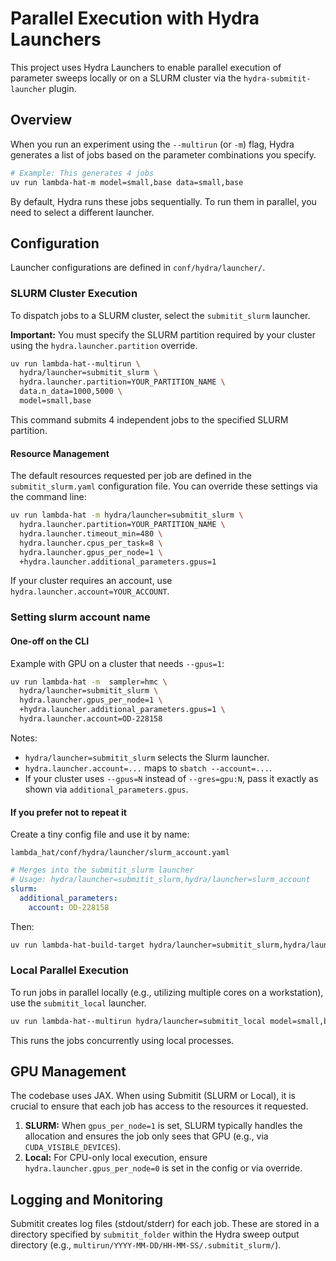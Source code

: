 # Parallel Execution with Hydra Launchers

This project uses Hydra Launchers to enable parallel execution of parameter sweeps locally or on a SLURM cluster via the `hydra-submitit-launcher` plugin.

## Overview

When you run an experiment using the `--multirun` (or `-m`) flag, Hydra generates a list of jobs based on the parameter combinations you specify.

```bash
# Example: This generates 4 jobs
uv run lambda-hat-m model=small,base data=small,base
```

By default, Hydra runs these jobs sequentially. To run them in parallel, you need to select a different launcher.

## Configuration

Launcher configurations are defined in `conf/hydra/launcher/`.

### SLURM Cluster Execution

To dispatch jobs to a SLURM cluster, select the `submitit_slurm` launcher.

**Important:** You must specify the SLURM partition required by your cluster using the `hydra.launcher.partition` override.

```bash
uv run lambda-hat--multirun \
  hydra/launcher=submitit_slurm \
  hydra.launcher.partition=YOUR_PARTITION_NAME \
  data.n_data=1000,5000 \
  model=small,base
```

This command submits 4 independent jobs to the specified SLURM partition.

#### Resource Management

The default resources requested per job are defined in the `submitit_slurm.yaml` configuration file. You can override these settings via the command line:

```bash
uv run lambda-hat -m hydra/launcher=submitit_slurm \
  hydra.launcher.partition=YOUR_PARTITION_NAME \
  hydra.launcher.timeout_min=480 \
  hydra.launcher.cpus_per_task=8 \
  hydra.launcher.gpus_per_node=1 \
  +hydra.launcher.additional_parameters.gpus=1
```

If your cluster requires an account, use `hydra.launcher.account=YOUR_ACCOUNT`.


### Setting slurm account name

#### One-off on the CLI


Example with GPU on a cluster that needs `--gpus=1`:

```bash
uv run lambda-hat -m  sampler=hmc \
  hydra/launcher=submitit_slurm \
  hydra.launcher.gpus_per_node=1 \
  +hydra.launcher.additional_parameters.gpus=1 \
  hydra.launcher.account=OD-228158
```

Notes:

* `hydra/launcher=submitit_slurm` selects the Slurm launcher.
* `hydra.launcher.account=...` maps to `sbatch --account=...`.
* If your cluster uses `--gpus=N` instead of `--gres=gpu:N`, pass it exactly as shown via `additional_parameters.gpus`.

#### If you prefer not to repeat it

Create a tiny config file and use it by name:

`lambda_hat/conf/hydra/launcher/slurm_account.yaml`

```yaml
# Merges into the submitit_slurm launcher
# Usage: hydra/launcher=submitit_slurm,hydra/launcher=slurm_account
slurm:
  additional_parameters:
    account: OD-228158
```

Then:

```bash
uv run lambda-hat-build-target hydra/launcher=submitit_slurm,hydra/launcher=slurm_account
```

### Local Parallel Execution

To run jobs in parallel locally (e.g., utilizing multiple cores on a workstation), use the `submitit_local` launcher.

```bash
uv run lambda-hat--multirun hydra/launcher=submitit_local model=small,base
```

This runs the jobs concurrently using local processes.

## GPU Management

The codebase uses JAX. When using Submitit (SLURM or Local), it is crucial to ensure that each job has access to the resources it requested.

1. **SLURM:** When `gpus_per_node=1` is set, SLURM typically handles the allocation and ensures the job only sees that GPU (e.g., via `CUDA_VISIBLE_DEVICES`).
2. **Local:** For CPU-only local execution, ensure `hydra.launcher.gpus_per_node=0` is set in the config or via override.

## Logging and Monitoring

Submitit creates log files (stdout/stderr) for each job. These are stored in a directory specified by `submitit_folder` within the Hydra sweep output directory (e.g., `multirun/YYYY-MM-DD/HH-MM-SS/.submitit_slurm/`).